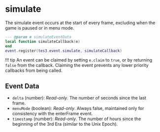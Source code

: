 <!---
	This file is autogenerated. Do not edit this file manually. Your changes will be ignored.
	More information: https://github.com/MWSE/MWSE/tree/master/docs
-->

# simulate
<div class="search_terms" style="display: none">simulate</div>

The simulate event occurs at the start of every frame, excluding when the game is paused or in menu mode.

```lua
--- @param e simulateEventData
local function simulateCallback(e)
end
event.register(tes3.event.simulate, simulateCallback)
```

!!! tip
	An event can be claimed by setting `e.claim` to `true`, or by returning `false` from the callback. Claiming the event prevents any lower priority callbacks from being called.

## Event Data

* `delta` (number): *Read-only*. The number of seconds since the last frame.
* `menuMode` (boolean): *Read-only*. Always false, maintained only for consistency with the enterFrame event.
* `timestamp` (number): *Read-only*. The number of hours since the beginning of the 3rd Era (similar to the Unix Epoch).

